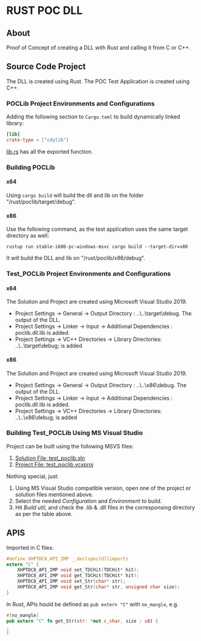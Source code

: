 # RUST POC DLL

## About
Proof of Concept of creating a DLL with Rust and calling it from C or C++.

## Source Code Project 
The DLL is created using Rust.
The POC Test Application is created using C++.

### POCLib Project Environments and Configurations
Adding the following section to `Cargo.toml` to build dynamically linked library:
```TOML
[lib]
crate-type = ["cdylib"]
```

[lib.rs](./src/lib.rs) has all the exported function.

### Building POCLib
#### x64
Using `cargo build` will build the dll and lib on the folder "/rust/poclib/target/debug".

#### x86
Use the following command, as the test application uses the same target directory as well:
```CMD
rustup run stable-i686-pc-windows-msvc cargo build --target-dir=x86
```
It will build the DLL and lib on "/rust/poclib/x86/debug".

### Test_POCLib Project Environments and Configurations
#### x64 
The Solution and Project are created using Microsoft Visual Studio 2019.
  * Project Settings -> General -> Output Directory : ..\\..\\target\\debug. The output of the DLL.
  * Project Settings -> Linker -> Input -> Additional Dependencies : poclib.dll.lib is added.
  * Project Settings -> VC++ Directories -> Library Directories: ..\\..\\target\\debug; is added
#### x86 
The Solution and Project are created using Microsoft Visual Studio 2019.
  * Project Settings -> General -> Output Directory : ..\\..\\x86\\debug. The output of the DLL.
  * Project Settings -> Linker -> Input -> Additional Dependencies : poclib.dll.lib is added.
  * Project Settings -> VC++ Directories -> Library Directories: ..\\..\\x86\\debug; is added

### Building Test_POCLib Using MS Visual Studio
Project can be built using the following MSVS files:
1. [Solution File: test_poclib.sln](./test_poclib/test_poclib.sln)
2. [Project File: test_poclib.vcxproj](./test_poclib/test_poclib/test_poclib.vcxproj)

Nothing special, just:
1. Using MS Visual Studio compatible version, open one of the project or solution files mentioned above.
2. Select the needed _Configuration_ and _Environment_ to build.
3. Hit _Build util_, and check the .lib & .dll files in the corresponsing directory as per the table above.

## APIS
Imported in C files:
```C
#define XHPTDC8_API_IMP __declspec(dllimport)
extern "C" {
	XHPTDC8_API_IMP void set_TDCHit(TDCHit* hit);
	XHPTDC8_API_IMP void get_TDCHit(TDCHit* hit);
	XHPTDC8_API_IMP void set_Str(char* str);
	XHPTDC8_API_IMP void get_Str(char* str, unsigned char size);
}
```

In Rust, APIs hould be defined as `pub extern "C"` with `no_mangle`, e.g.
```RUST
#[no_mangle]
pub extern "C" fn get_Str(str: *mut c_char, size : u8) {
.
}
```
